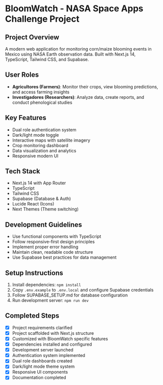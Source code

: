 # BloomWatch - NASA Space Apps Challenge Project

## Project Overview
A modern web application for monitoring corn/maize blooming events in Mexico using NASA Earth observation data. Built with Next.js 14, TypeScript, Tailwind CSS, and Supabase.

## User Roles
- **Agricultores (Farmers)**: Monitor their crops, view blooming predictions, and access farming insights
- **Investigadores (Researchers)**: Analyze data, create reports, and conduct phenological studies

## Key Features
- Dual role authentication system
- Dark/light mode toggle
- Interactive maps with satellite imagery
- Crop monitoring dashboard
- Data visualization and analytics
- Responsive modern UI

## Tech Stack
- Next.js 14 with App Router
- TypeScript
- Tailwind CSS
- Supabase (Database & Auth)
- Lucide React (Icons)
- Next Themes (Theme switching)

## Development Guidelines
- Use functional components with TypeScript
- Follow responsive-first design principles
- Implement proper error handling
- Maintain clean, readable code structure
- Use Supabase best practices for data management

## Setup Instructions
1. Install dependencies: `npm install`
2. Copy `.env.example` to `.env.local` and configure Supabase credentials
3. Follow SUPABASE_SETUP.md for database configuration
4. Run development server: `npm run dev`

## Completed Steps
- [x] Project requirements clarified
- [x] Project scaffolded with Next.js structure
- [x] Customized with BloomWatch specific features
- [x] Dependencies installed and configured
- [x] Development server launched
- [x] Authentication system implemented
- [x] Dual role dashboards created
- [x] Dark/light mode theme system
- [x] Responsive UI components
- [x] Documentation completed